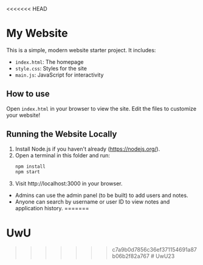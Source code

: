 <<<<<<< HEAD
# My Website

This is a simple, modern website starter project. It includes:
- `index.html`: The homepage
- `style.css`: Styles for the site
- `main.js`: JavaScript for interactivity

## How to use
Open `index.html` in your browser to view the site. Edit the files to customize your website!

## Running the Website Locally

1. Install Node.js if you haven't already (https://nodejs.org/).
2. Open a terminal in this folder and run:
   ```sh
   npm install
   npm start
   ```
3. Visit http://localhost:3000 in your browser.

- Admins can use the admin panel (to be built) to add users and notes.
- Anyone can search by username or user ID to view notes and application history.
=======
# UwU
>>>>>>> c7a9b0d7856c36ef371154691a87b06b2f82a767
#   U w U 2 3  
 